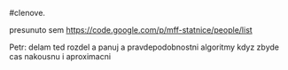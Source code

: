 #clenove.

presunuto sem
https://code.google.com/p/mff-statnice/people/list

Petr:
delam ted rozdel a panuj a pravdepodobnostni algoritmy
kdyz zbyde cas nakousnu i aproximacni